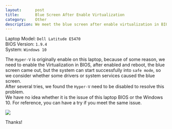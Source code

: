 ```yaml
---
layout:      post
title:       Blue Screen After Enable Virtualization
category:    Other
description: We meet the blue screen after enable virtualization in BIOS, then resolve this by disable Hyper-V in Windows 10.
---
```


Laptop Model: `Dell Latitude E5470`  
BIOS Version: `1.9.4`  
System: `Windows 10`  

The `Hyper-V` is originally enable on this laptop, because of some reason, we need to enable the Virtualization in BIOS, after enabled and reboot, the blue screen came out, but the system can start successfully into `safe mode`, so we consider whether some drivers or system services caused the blue screen.  
After several tries, we found the `Hyper-V` need to be disabled to resolve this problem.  
We have no idea whether it is the issue of this laptop BIOS or the Windows 10. For reference, you can have a try if you meet the same issue.

[![]({{site.baseurl}}/assets/img/hyper-v-disable.png)]({{site.baseurl}}/assets/img/hyper-v-disable.png)

Thanks!